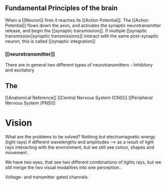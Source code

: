 


## Fundamental Principles of the brain
When a  [[Neuron]] fires it reaches its [[Action Potential]]. The [[Action Potential]] flows down the axon, and activates the synaptic neurotransmitter release, and begin the [[synaptic transmission]]. 
If multiple [[synaptic transmission|synaptic transmissions]]  interact with the same post-synaptic neuron, this is called [[synaptic integration]] 



### [[neurotransmitter]]
There are in general two different types of neurotransmitters - 
Inhibitory and excitatory



## The 
[[Anatomical Reference]]
[[Central Nervous System (CNS)]]
[[Peripheral Nervous System (PNS)]]



# Vision
What are the problems to be solved?
Nothing but electromagnetic energy (light rays) if different wavelengths and amplitudes --> as a result of light rays interacting with the environment, but we still see colour, shapes and movement .

We have two eyes, that see two different combinations of lights rays, but we still merge the two visual modalities into one perception..



Voltage- and transmitter gated channels.

